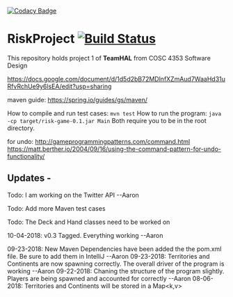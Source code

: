 [![Codacy Badge](https://api.codacy.com/project/badge/Grade/8f4737f970a94fce9da7f63ebcd8745e)](https://app.codacy.com/app/AlexMilligan/RiskProject?utm_source=github.com&utm_medium=referral&utm_content=rambleRamblePie/RiskProject&utm_campaign=Badge_Grade_Settings)
# RiskProject [![Build Status](https://travis-ci.com/rambleRamblePie/RiskProject.svg?branch=master)](https://travis-ci.com/rambleRamblePie/RiskProject)<br>
This repository holds project 1 of **TeamHAL** from COSC 4353 Software Design

https://docs.google.com/document/d/1d5d2bB72MDlnfXZmAud7WaaHd31uRfvRchUe9y6lsEA/edit?usp=sharing

maven guide: https://spring.io/guides/gs/maven/

How to compile and run test cases: `mvn test`
How to run the program: `java -cp target/risk-game-0.1.jar Main`
Both require you to be in the root directory.

for undo:
http://gameprogrammingpatterns.com/command.html
https://matt.berther.io/2004/09/16/using-the-command-pattern-for-undo-functionality/


Updates - 
-----------------
Todo: I am working on the Twitter API --Aaron

Todo: Add more Maven test cases

Todo: The Deck and Hand classes need to be worked on

10-04-2018: v0.3 Tagged. Everything working --Aaron

09-23-2018: New Maven Dependencies have been added the the pom.xml file. Be sure to add them in IntelliJ --Aaron
09-23-2018: Territories and Continents are now spawning correctly. The overall driver of the program is working --Aaron
09-22-2018: Chaning the structure of the program slightly. Players are being spawned and accounted for correctly --Aaron
08-06-2018: Territories and Continents will be stored in a Map<k,v>
